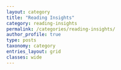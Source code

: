 ```yaml
---
layout: category
title: "Reading Insights"
category: reading-insights
permalink: /categories/reading-insights/
author_profile: true
type: posts
taxonomy: category
entries_layout: grid
classes: wide
---
```

